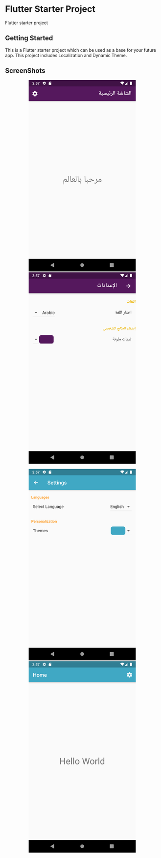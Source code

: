# Flutter Starter Project

Flutter starter project

## Getting Started

This is a Flutter starter project which can be used as a base for your future app.
This project includes Localization and Dynamic Theme.

## ScreenShots

<p align="center">
  <img src="./ScreenShots/1.png" width="350" title="">
  <img src="./ScreenShots/2.png" width="350" alt="accessibility text">
</p>

<p align="center">
  <img src="./ScreenShots/3.png" width="350" title="hover text">
  <img src="./ScreenShots/4.png" width="350" alt="accessibility text">
</p>
